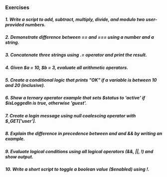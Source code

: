 ### Exercises

##### 1. Write a script to add, subtract, multiply, divide, and modulo two user-provided numbers.


##### 2. Demonstrate difference between == and === using a number and a string.


##### 3. Concatenate three strings using .= operator and print the result.


##### 4. Given $a = 10, $b = 3, evaluate all arithmetic operators.


##### 5. Create a conditional logic that prints "OK" if a variable is between 10 and 20 (inclusive).


##### 6. Show a ternary operator example that sets $status to 'active' if $isLoggedIn is true, otherwise 'guest'.


##### 7. Create a login message using null coalescing operator with $_GET['user'].


##### 8. Explain the difference in precedence between and and && by writing an example.


##### 9. Evaluate logical conditions using all logical operators (&&, ||, !) and show output.


##### 10. Write a short script to toggle a boolean value ($enabled) using !.
